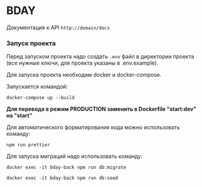 # BDAY

Документация к API `http://domain/docs`

### Запуск проекта

Перед запуском проекта надо создать `.env` файл в директории проекта (все нужные ключи, для проекта указаны в .env.example).

Для запуска проекта необходим docker и docker-compose.

Запускается командой:
```shell script
docker-compose up --build
```
**Для перевода в режим PRODUCTION заменить в Dockerfile "start:dev" на "start"**

Для автоматического форматирования кода можно использовать команду:
```shell script
npm run prettier
```

Для запуска миграций надо использовать команду:
```shell script
docker exec -it bday-back npm run db:migrate
```

```shell script
docker exec -it bday-back npm run db:seed
```
